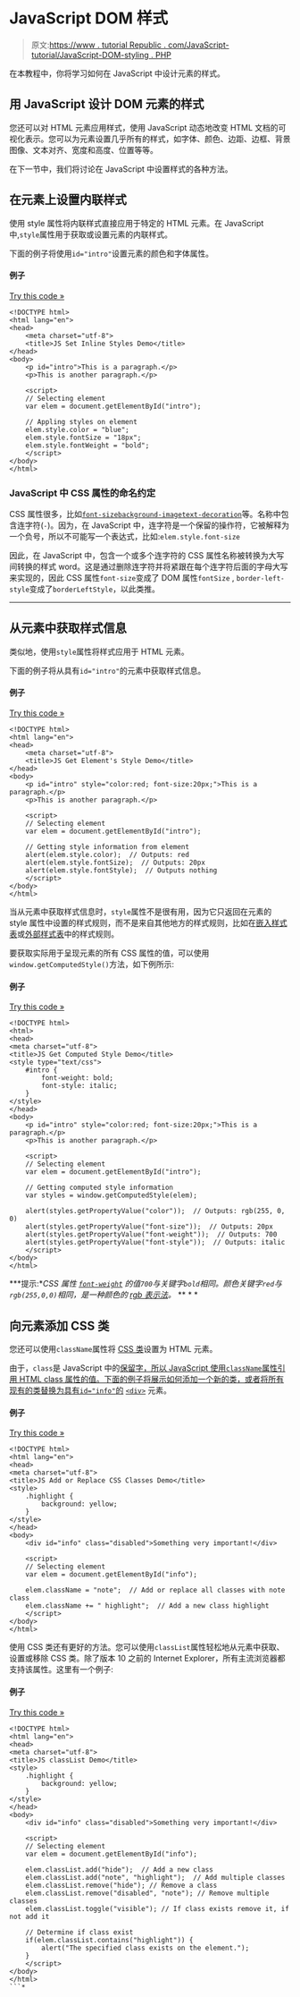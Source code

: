 # JavaScript DOM 样式

> 原文:[https://www . tutorial Republic . com/JavaScript-tutorial/JavaScript-DOM-styling . PHP](https://www.tutorialrepublic.com/javascript-tutorial/javascript-dom-styling.php)

在本教程中，你将学习如何在 JavaScript 中设计元素的样式。

## 用 JavaScript 设计 DOM 元素的样式

您还可以对 HTML 元素应用样式，使用 JavaScript 动态地改变 HTML 文档的可视化表示。您可以为元素设置几乎所有的样式，如字体、颜色、边距、边框、背景图像、文本对齐、宽度和高度、位置等等。

在下一节中，我们将讨论在 JavaScript 中设置样式的各种方法。

## 在元素上设置内联样式

使用 style 属性将内联样式直接应用于特定的 HTML 元素。在 JavaScript 中,`style`属性用于获取或设置元素的内联样式。

下面的例子将使用`id="intro"`设置元素的颜色和字体属性。

#### 例子

[Try this code »](../codelab.php?topic=javascript&file=add-inline-styles-to-an-element "Try this code using online Editor")

```
<!DOCTYPE html>
<html lang="en">
<head>
    <meta charset="utf-8">
    <title>JS Set Inline Styles Demo</title>
</head>
<body>
    <p id="intro">This is a paragraph.</p>
    <p>This is another paragraph.</p>

    <script>
    // Selecting element
    var elem = document.getElementById("intro");

    // Appling styles on element
    elem.style.color = "blue";
    elem.style.fontSize = "18px";
    elem.style.fontWeight = "bold";
    </script>
</body>
</html>
```

### JavaScript 中 CSS 属性的命名约定

CSS 属性很多，比如[`font-size`](/css-reference/css-font-size-property.php)[`background-image`](/css-reference/css-background-image-property.php)[`text-decoration`](/css-reference/css-text-decoration-property.php)等。名称中包含连字符(`-`)。因为，在 JavaScript 中，连字符是一个保留的操作符，它被解释为一个负号，所以不可能写一个表达式，比如:`elem.style.font-size`

因此，在 JavaScript 中，包含一个或多个连字符的 CSS 属性名称被转换为大写间转换的样式 word。这是通过删除连字符并将紧跟在每个连字符后面的字母大写来实现的，因此 CSS 属性`font-size`变成了 DOM 属性`fontSize` , `border-left-style`变成了`borderLeftStyle`，以此类推。

* * *

## 从元素中获取样式信息

类似地，使用`style`属性将样式应用于 HTML 元素。

下面的例子将从具有`id="intro"`的元素中获取样式信息。

#### 例子

[Try this code »](../codelab.php?topic=javascript&file=get-style-information-from-an-element "Try this code using online Editor")

```
<!DOCTYPE html>
<html lang="en">
<head>
    <meta charset="utf-8">
    <title>JS Get Element's Style Demo</title>
</head>
<body>
    <p id="intro" style="color:red; font-size:20px;">This is a paragraph.</p>
    <p>This is another paragraph.</p>

    <script>
    // Selecting element
    var elem = document.getElementById("intro");

    // Getting style information from element
    alert(elem.style.color);  // Outputs: red
    alert(elem.style.fontSize);  // Outputs: 20px
    alert(elem.style.fontStyle);  // Outputs nothing
    </script>
</body>
</html>
```

当从元素中获取样式信息时，`style`属性不是很有用，因为它只返回在元素的 style 属性中设置的样式规则，而不是来自其他地方的样式规则，比如在[嵌入样式表](/html-tutorial/html-styles.php#embedded-style-sheet)或[外部样式表](/html-tutorial/html-styles.php#external-style-sheet)中的样式规则。

要获取实际用于呈现元素的所有 CSS 属性的值，可以使用`window.getComputedStyle()`方法，如下例所示:

#### 例子

[Try this code »](../codelab.php?topic=javascript&file=get-computed-style-information-from-an-element "Try this code using online Editor")

```
<!DOCTYPE html>
<html>
<head>
<meta charset="utf-8">
<title>JS Get Computed Style Demo</title>
<style type="text/css">
    #intro {        
        font-weight: bold;
        font-style: italic;
    }
</style>
</head>
<body>
    <p id="intro" style="color:red; font-size:20px;">This is a paragraph.</p>
    <p>This is another paragraph.</p>

    <script>
    // Selecting element
    var elem = document.getElementById("intro");

    // Getting computed style information
    var styles = window.getComputedStyle(elem);

    alert(styles.getPropertyValue("color"));  // Outputs: rgb(255, 0, 0)    
    alert(styles.getPropertyValue("font-size"));  // Outputs: 20px
    alert(styles.getPropertyValue("font-weight"));  // Outputs: 700
    alert(styles.getPropertyValue("font-style"));  // Outputs: italic
    </script>
</body>
</html>
```

 ***提示:**CSS 属性 [`font-weight`](/css-reference/css-font-weight-property.php) 的值`700`与关键字`bold`相同。颜色关键字`red`与`rgb(255,0,0)`相同，是一种颜色的 [rgb 表示法](../css-reference/css-color-values.php)。*  ** * *

## 向元素添加 CSS 类

您还可以使用`className`属性将 [CSS 类](/css-tutorial/css-selectors.php)设置为 HTML 元素。

由于，`class`是 JavaScript 中的[保留字，所以 JavaScript 使用`className`属性引用 HTML class 属性的值。下面的例子将展示如何添加一个新的类，或者将所有现有的类替换为具有`id="info"`的](/javascript-reference/javascript-reserved-keywords.php) [`<div>`](/html-reference/html-div-tag.php) 元素。

#### 例子

[Try this code »](../codelab.php?topic=javascript&file=add-or-replace-css-classes-on-an-element "Try this code using online Editor")

```
<!DOCTYPE html>
<html lang="en">
<head>
<meta charset="utf-8">
<title>JS Add or Replace CSS Classes Demo</title>
<style>
    .highlight {
        background: yellow;
    }
</style>
</head>
<body>
    <div id="info" class="disabled">Something very important!</div>

    <script>
    // Selecting element
    var elem = document.getElementById("info");

    elem.className = "note";  // Add or replace all classes with note class
    elem.className += " highlight";  // Add a new class highlight
    </script>
</body>
</html>
```

使用 CSS 类还有更好的方法。您可以使用`classList`属性轻松地从元素中获取、设置或移除 CSS 类。除了版本 10 之前的 Internet Explorer，所有主流浏览器都支持该属性。这里有一个例子:

#### 例子

[Try this code »](../codelab.php?topic=javascript&file=add-or-remove-css-classes-on-an-element-using-classlist "Try this code using online Editor")

```
<!DOCTYPE html>
<html lang="en">
<head>
<meta charset="utf-8">
<title>JS classList Demo</title>
<style>
    .highlight {
        background: yellow;
    }
</style>
</head>
<body>
    <div id="info" class="disabled">Something very important!</div>

    <script>
    // Selecting element
    var elem = document.getElementById("info");

    elem.classList.add("hide");  // Add a new class
    elem.classList.add("note", "highlight");  // Add multiple classes
    elem.classList.remove("hide"); // Remove a class
    elem.classList.remove("disabled", "note"); // Remove multiple classes
    elem.classList.toggle("visible"); // If class exists remove it, if not add it

    // Determine if class exist
    if(elem.classList.contains("highlight")) {
        alert("The specified class exists on the element.");
    }
    </script>
</body>
</html>
```*